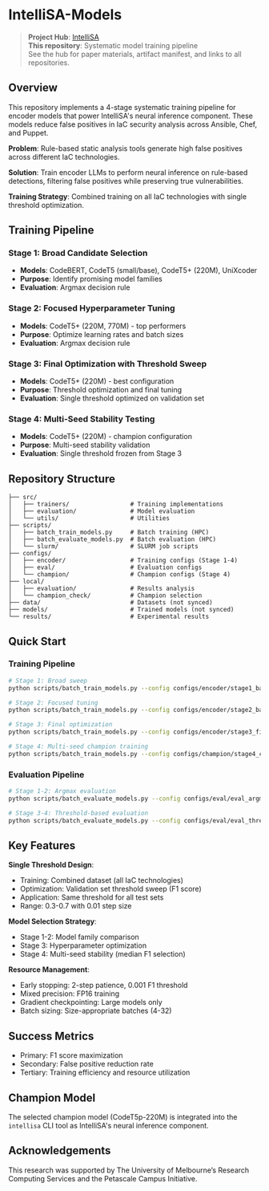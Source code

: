# IntelliSA-Models

> **Project Hub**: [IntelliSA](../00.IntelliSA)  
> **This repository**: Systematic model training pipeline  
> See the hub for paper materials, artifact manifest, and links to all repositories.

## Overview

This repository implements a 4-stage systematic training pipeline for encoder models that power IntelliSA's neural inference component. These models reduce false positives in IaC security analysis across Ansible, Chef, and Puppet.

**Problem**: Rule-based static analysis tools generate high false positives across different IaC technologies.

**Solution**: Train encoder LLMs to perform neural inference on rule-based detections, filtering false positives while preserving true vulnerabilities.

**Training Strategy**: Combined training on all IaC technologies with single threshold optimization.

## Training Pipeline

### Stage 1: Broad Candidate Selection

- **Models**: CodeBERT, CodeT5 (small/base), CodeT5+ (220M), UniXcoder
- **Purpose**: Identify promising model families
- **Evaluation**: Argmax decision rule

### Stage 2: Focused Hyperparameter Tuning

- **Models**: CodeT5+ (220M, 770M) - top performers
- **Purpose**: Optimize learning rates and batch sizes
- **Evaluation**: Argmax decision rule

### Stage 3: Final Optimization with Threshold Sweep

- **Models**: CodeT5+ (220M) - best configuration
- **Purpose**: Threshold optimization and final tuning
- **Evaluation**: Single threshold optimized on validation set

### Stage 4: Multi-Seed Stability Testing

- **Models**: CodeT5+ (220M) - champion configuration
- **Purpose**: Multi-seed stability validation
- **Evaluation**: Single threshold frozen from Stage 3

## Repository Structure

```
├── src/
│   ├── trainers/                 # Training implementations
│   ├── evaluation/               # Model evaluation
│   └── utils/                    # Utilities
├── scripts/
│   ├── batch_train_models.py     # Batch training (HPC)
│   ├── batch_evaluate_models.py  # Batch evaluation (HPC)
│   └── slurm/                    # SLURM job scripts
├── configs/
│   ├── encoder/                  # Training configs (Stage 1-4)
│   ├── eval/                     # Evaluation configs
│   └── champion/                 # Champion configs (Stage 4)
├── local/
│   ├── evaluation/               # Results analysis
│   └── champion_check/           # Champion selection
├── data/                         # Datasets (not synced)
├── models/                       # Trained models (not synced)
└── results/                      # Experimental results
```

## Quick Start

### Training Pipeline

```bash
# Stage 1: Broad sweep
python scripts/batch_train_models.py --config configs/encoder/stage1_batch_training.yaml

# Stage 2: Focused tuning
python scripts/batch_train_models.py --config configs/encoder/stage2_batch_training_220m_770m.yaml

# Stage 3: Final optimization
python scripts/batch_train_models.py --config configs/encoder/stage3_final_sweep_220m.yaml

# Stage 4: Multi-seed champion training
python scripts/batch_train_models.py --config configs/champion/stage4_champion_codet5p220m.yaml
```

### Evaluation Pipeline

```bash
# Stage 1-2: Argmax evaluation
python scripts/batch_evaluate_models.py --config configs/eval/eval_argmax.yaml

# Stage 3-4: Threshold-based evaluation
python scripts/batch_evaluate_models.py --config configs/eval/eval_threshold.yaml
```

## Key Features

**Single Threshold Design**:

- Training: Combined dataset (all IaC technologies)
- Optimization: Validation set threshold sweep (F1 score)
- Application: Same threshold for all test sets
- Range: 0.3-0.7 with 0.01 step size

**Model Selection Strategy**:

- Stage 1-2: Model family comparison
- Stage 3: Hyperparameter optimization
- Stage 4: Multi-seed stability (median F1 selection)

**Resource Management**:

- Early stopping: 2-step patience, 0.001 F1 threshold
- Mixed precision: FP16 training
- Gradient checkpointing: Large models only
- Batch sizing: Size-appropriate batches (4-32)

## Success Metrics

- Primary: F1 score maximization
- Secondary: False positive reduction rate
- Tertiary: Training efficiency and resource utilization

## Champion Model

The selected champion model (CodeT5p-220M) is integrated into the `intellisa` CLI tool as IntelliSA's neural inference component.

## Acknowledgements

This research was supported by The University of Melbourne’s Research Computing Services and the Petascale Campus Initiative.
